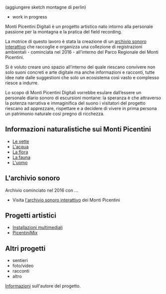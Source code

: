 (aggiungere sketch montagne di perlin)

 - work in progress

Monti Picentini Digitali è un progetto artistico nato intorno alla personale passione per la montagna e la pratica del field recording. 

La motrice di questo lavoro è stata la creazione di un [archivio sonoro interattivo](https://bergsound.github.io/MontiPicentiniDigitali/ArchivioSonoro/) che raccoglie e organizza una collezione di registrazioni ambientali - cominciata nel 2016 - all’interno del Parco Regionale dei Monti Picentini. 

Si è voluto creare uno spazio all’interno del quale riescano convivere non solo suoni concreti e arte digitale ma anche informazioni e racconti, tutte idee nate dalle suggestioni che solo un ecosistema così vasto e complesso riesce a indurre. 

Lo scopo di Monti Picentini Digitali vorrebbe esulare dall’essere un personale diario sonoro di escursioni montane: la speranza è che attraverso la potenza narrativa e immaginifica del suono i visitatori del progetto riescano ad apprezzare, rispettare e a decidere di vivere in prima persona un patrimonio naturale così pregno di ricchezza. 

## Informazioni naturalistiche sui Monti Picentini

- [Le vette](https://bergsound.github.io/MontiPicentiniDigitali/Vetta/)
- [L'acqua](https://bergsound.github.io/MontiPicentiniDigitali/Acqua/)
- [La flora](https://bergsound.github.io/MontiPicentiniDigitali/Flora/)
- [La fauna](https://bergsound.github.io/MontiPicentiniDigitali/Fauna/)
- [L'uomo](https://bergsound.github.io/MontiPicentiniDigitali/Uomo/)


## L'archivio sonoro
Archivio cominciato nel 2016 con ...

- Visita [l'archivio sonoro interattivo](https://bergsound.github.io/MontiPicentiniDigitali/ArchivioSonoro/) dei Monti Picentini




## Progetti artistici
- [Installazioni multimediali](https://bergsound.github.io/MontiPicentiniDigitali/InstallazioniSonore/)
- [PicentiniMix](https://bergsound.github.io/MontiPicentiniDigitali/PicentiniMix/)

## Altri progetti
- sentieri
- foto/video
- racconti
- altro





[Informazioni](https://bergsound.github.io/MontiPicentiniDigitali/About/) sull'autore del progetto.




